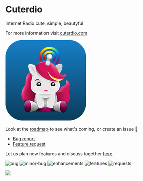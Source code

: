 # Cuterdio
Internet Radio cute, simple, beautyful

For more information visit [cuterdio.com](https://cuterdio.com)


![](img/icon_256.png)

Look at the [roadmap](https://github.com/Suplanus/Cuterdio/milestones?direction=asc&sort=title&state=open) to see what's coming, or create an issue 🦄
- [Bug report](https://github.com/Suplanus/Cuterdio/issues/new?assignees=&labels=bug&template=bug_report.md&title=)
- [Feature request](https://github.com/Suplanus/Cuterdio/issues/new?assignees=&labels=request&template=feature_request.md&title=)


Let us plan new features and discuss together [here](https://github.com/Suplanus/Cuterdio/labels/request).


![bug](https://img.shields.io/github/issues-raw/Suplanus/Cuterdio/bug?color=%23fc2929&label=bugs&style=flat-square)
![minor-bug](https://img.shields.io/github/issues-raw/Suplanus/Cuterdio/minor-bug?color=%23e88b97&label=minor-bugs&style=flat-square)
![enhancements](https://img.shields.io/github/issues-raw/Suplanus/Cuterdio/enhancement?color=%23c6feff&label=enhancements&style=flat-square)
![features](https://img.shields.io/github/issues-raw/Suplanus/Cuterdio/feature?color=%2384b6eb&label=features&style=flat-square)
![requests](https://img.shields.io/github/issues-raw/Suplanus/Cuterdio/request?color=%239a45e0&label=requests&style=flat-square)

![](https://build.appcenter.ms/v0.1/apps/954c539e-0437-43cd-80d0-1061bd956113/branches/master/badge)
